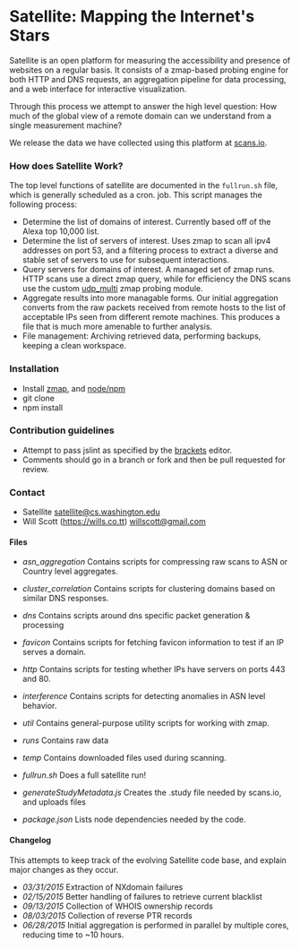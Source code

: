 Satellite: Mapping the Internet's Stars
=======================================

Satellite is an open platform for measuring the accessibility and presence of
websites on a regular basis. It consists of a zmap-based probing engine for both
HTTP and DNS requests, an aggregation pipeline for data processing, and a web
interface for interactive visualization.

Through this process we attempt to answer the high level question:
How much of the global view of a remote domain can we understand from a
single measurement machine?

We release the data we have collected using this platform at [scans.io](https://scans.io/study/washington-dns).

### How does Satellite Work? ###

The top level functions of satellite are documented in the `fullrun.sh` file,
which is generally scheduled as a cron. job. This script manages the following
process:

* Determine the list of domains of interest. Currently based off of the Alexa top 10,000 list.
* Determine the list of servers of interest. Uses zmap to scan all ipv4 addresses on port 53,
  and a filtering process to extract a diverse and stable set of servers to use for subsequent
  interactions.
* Query servers for domains of interest. A managed set of zmap runs. HTTP scans use a direct
  zmap query, while for efficiency the DNS scans use the custom [udp_multi](https://github.com/willscott/zmap/blob/dns_udp/src/probe_modules/module_udp_multi.c) zmap probing module.
* Aggregate results into more managable forms. Our initial aggregation converts from the raw
  packets received from remote hosts to the list of acceptable IPs seen from different remote
  machines. This produces a file that is much more amenable to further analysis.
* File management: Archiving retrieved data, performing backups, keeping a clean workspace.

### Installation ###

* Install [zmap](https://zmap.io/), and [node/npm](https://nodejs.org/)
* git clone
* npm install

### Contribution guidelines ###

* Attempt to pass jslint as specified by the [brackets](https://brackets.io) editor.
* Comments should go in a branch or fork and then be pull requested for review.

### Contact ###

* Satellite <satellite@cs.washington.edu>
* Will Scott (https://wills.co.tt) <willscott@gmail.com>

#### Files ####

* *asn_aggregation* Contains scripts for compressing raw scans to ASN or Country level aggregates.
* *cluster_correlation* Contains scripts for clustering domains based on similar DNS responses.
* *dns* Contains scripts around dns specific packet generation & processing
* *favicon* Contains scripts for fetching favicon information to test if an IP serves a domain.
* *http* Contains scripts for testing whether IPs have servers on ports 443 and 80.
* *interference* Contains scripts for detecting anomalies in ASN level behavior.
* *util* Contains general-purpose utility scripts for working with zmap.
* *runs* Contains raw data
* *temp* Contains downloaded files used during scanning.

* *fullrun.sh* Does a full satellite run!
* *generateStudyMetadata.js* Creates the .study file needed by scans.io, and uploads files
* *package.json* Lists node dependencies needed by the code.


#### Changelog ####

This attempts to keep track of the evolving Satellite code base, and explain
major changes as they occur.

* *03/31/2015* Extraction of NXdomain failures
* *02/15/2015* Better handling of failures to retrieve current blacklist
* *09/13/2015* Collection of WHOIS ownership records
* *08/03/2015* Collection of reverse PTR records
* *06/28/2015* Initial aggregation is performed in parallel by multiple cores, reducing time to ~10 hours.
